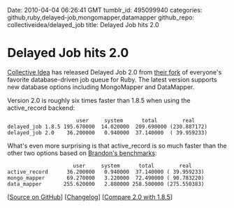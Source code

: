 Date: 2010-04-04 06:26:41 GMT
tumblr_id: 495099940
categories: github,ruby,delayed-job,mongomapper,datamapper
github_repo: collectiveidea/delayed_job
title: Delayed Job hits 2.0

# Delayed Job hits 2.0

[Collective Idea](http://collectiveidea.com/) has released Delayed Job 2.0 from [their fork](http://github.com/collectiveidea/delayed_job) of everyone's favorite database-driven job queue for Ruby. The latest version supports new database options including MongoMapper and DataMapper.

Version 2.0 is roughly six times faster than 1.8.5 when using the active_record backend:

                          user     system      total        real
    delayed_job 1.8.5 195.670000  14.020000  209.690000 (230.887172)
    delayed_job 2.0    36.200000   0.940000  37.140000  ( 39.959233)

What's even more surprising is that active_record is so much faster than the other two options based on [Brandon's benchmarks](http://opensoul.org/2010/4/3/delayed_job-2-0):

                         user     system      total        real
    active_record      36.200000   0.940000  37.140000 ( 39.959233)
    mongo_mapper       69.270000   3.220000  72.490000 ( 90.783220)
    data_mapper       255.620000   2.880000 258.500000 (275.550383)

[[Source on GitHub](http://github.com/collectiveidea/delayed_job)] [[Changelog](http://wiki.github.com/collectiveidea/delayed_job/changelog)] [[Compare 2.0 with 1.8.5](http://github.com/collectiveidea/delayed_job/compare/v1.8.5...v2.0.0)]
